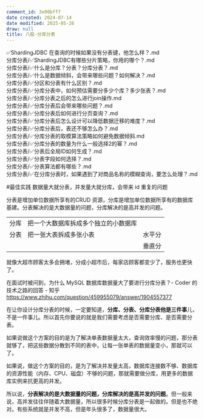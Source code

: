 ```yaml
---
comment_id: 3e00bff7
date created: 2024-07-14
date modified: 2025-05-26
draw: null
title: 八股-分库分表
---
```

✅ShardingJDBC 在查询的时候如果没有分表键，他怎么样？.md  
分库分表/✅ShardingJDBC有哪些分片策略，你用的哪个？.md  
分库分表/✅什么是分库？分表？分库分表？.md  
分库分表/✅什么是数据倾斜，会带来哪些问题？如何解决？.md  
分库分表/✅分区和分表有什么区别？.md  
分库分表/✅分库分表中，如何预估需要分多少个库？多少张表？.md  
分库分表/✅分库分表之后的怎么进行join操作.md  
分库分表/✅分库分表后会带来哪些问题？.md  
分库分表/✅分库分表后如何进行分页查询？.md  
分库分表/✅分库分表后怎么设计可以降低数据迁移的难度？.md  
分库分表/✅分库分表后，表还不够怎么办？.md  
分库分表/✅分库分表的取模算法策略如何避免数据倾斜.md  
分库分表/✅分库分表的数量为什么一般选择2的幂？.md  
分库分表/✅分表后全局ID如何生成？.md  
分库分表/✅分表字段如何选择？.md  
分库分表/✅分表算法都有哪些？.md  
分库分表/✅在分库分表时，如果遇到了对商品名称的模糊查询，要怎么处理？.md  

#最佳实践 数据量大就分表，并发量大就分库，会带来 id 重复的问题

分表是增加单位数据所享有的CRUD 资源，分库是增加单位数据所享有的数据库基建。分表解决的是大数据量的问题，分库解决的是高并发的问题。

|     |                    |     |
| --- | ------------------ | --- |
| 分库  | 把一个大数据库拆成多个独立的小数据库 |     |
| 分表  | 把一张大表拆成多张小表        | 水平分 |
|     |                    | 垂直分 |

就像大超市顾客太多会拥堵，分成小超市后，每家店顾客都变少了，服务也更快了。

在面试时被问到，为什么 MySQL 数据库数据量大了要进行分库分表？- Coder 的技术之路的回答 - 知乎  
https://www.zhihu.com/question/459955079/answer/1904557377

在让你设计分库分表的时候，一定要知道，**分库、分表、分库分表他是三件事**儿，不是一件事儿。所以首先你要说的就是我们需要考虑是否需要分库、是否需要分表。

如果说做这个方案的目的是为了解决单表数据量太大，查询效率慢的问题，那分表就够了，把这些数据分散到不同的表中，让每一张单表的数据量变小，那就可以了。

如果说，做这个方案的目的，是为了解决并发量太高，数据库连接数不够、数据库的资源性能（内存、CPU、磁盘）不够的问题，那就需要做分库，用更多的数据库实例来抗更高的并发。

所以说，**分表解决的是大数据量的问题，分库解决的是高并发的问题**。但一般来说，高并发往往伴随着大数据量，所以很多时候分库分表是一起做的。但是也不绝对。有些系统就是并发不高，但是年头很多了，数据量很大。
